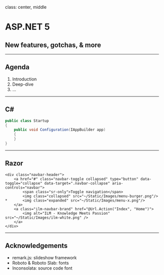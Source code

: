 class: center, middle

# ASP.NET 5
## New features, gotchas, &amp; more
---

## Agenda

1. Introduction
2. Deep-dive
3. ...

---

## C&#35;

```cs 
public class Startup
{
    public void Configuration(IAppBuilder app)
    {
    }
}
```

---

## Razor

```none
<div class="navbar-header">
    <a href="#" class="navbar-toggle collapsed" type="button" data-toggle="collapse" data-target=".navbar-collapse" aria-controls="navbar">
        <span class="sr-only">Toggle navigation</span>
        <img class="collapsed" src="~/Static/Images/menu-burger.png"/>
*       <img class="expanded" src="~/Static/Images/menu-x.png"/>
    </a>
    <a class="ilm-navbar-brand" href="@Url.Action("Index", "Home")">
        <img alt="ILM - Knowledge Meets Passion" src="~/Static/Images/ilm-white.png" />
    </a>
</div>
```

---

## Acknowledgements
* remark.js: slideshow framework
* Roboto &amp; Roboto Slab: fonts
* Inconsolata: source code font